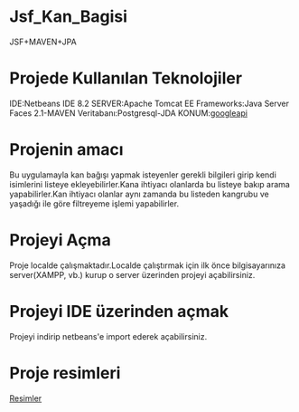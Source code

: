 # Jsf_Kan_Bagisi
JSF+MAVEN+JPA
# Projede Kullanılan Teknolojiler
IDE:Netbeans IDE 8.2
SERVER:Apache Tomcat EE
Frameworks:Java Server Faces 2.1-MAVEN
Veritabanı:Postgresql-JDA
KONUM:[googleapi](https://developers.google.com/maps/)
# Projenin amacı
Bu uygulamayla kan bağışı yapmak isteyenler gerekli bilgileri girip kendi isimlerini listeye ekleyebilirler.Kana ihtiyacı olanlarda bu listeye bakıp arama yapabilirler.Kan ihtiyacı olanlar aynı zamanda bu listeden kangrubu ve yaşadığı ile göre filtreyeme işlemi yapabilirler.
# Projeyi Açma
Proje localde çalışmaktadır.Localde çalıştırmak için ilk önce bilgisayarınıza server(XAMPP, vb.) kurup o server üzerinden projeyi açabilirsiniz.
# Projeyi IDE üzerinden açmak
Projeyi indirip netbeans'e import ederek açabilirsiniz.
# Proje resimleri
[Resimler]()

